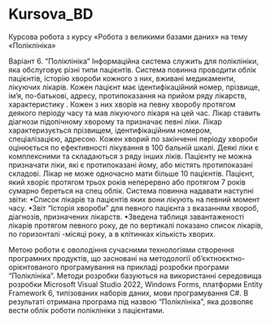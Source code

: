 # Kursova_BD
Курсова робота з курсу «Робота з великими базами даних» на тему «Поліклініка»

Варіант 6. “Поліклініка”
Інформаційна  система  служить  для  поліклініки,  яка  обслуговує  різні  типи пацієнтів. Система повинна проводити облік пацієнтів, історію хвороби кожного з них, вживані медикаменти, лікуючих лікарів. Кожен  пацієнт  має  ідентифікаційний  номер,  прізвище, ім’я,  по-батькові,  адресу, протипоказання на прийом ряду лікарств, характеристику . Кожен з них хворів на певну хворобу протягом деякого періоду часу та мав лікуючого лікаря на цей час. Лікар ставить діагнози підопічному хворому та призначає певні ліки. Лікар характеризується прізвищем, ідентифікаційним номером, спеціалізацією, адресою. Кожен хворий по закінченні періоду хвороби  оцінюється  по  ефективності  лікування  в  100  бальній  шкалі.  Деякі  ліки є комплексними та складаються з ряду інших ліків. Пацієнту не можна призначати ліки, які є протипоказані йому, або містять протипоказані складові. Лікар не може одночасно мати більше 10 пацієнтів. Пацієнт, який хворіє протягом трьох років неперервно або протягом 7 років сумарно береться на спец облік.
Система повинна надавати наступні звіти:
•Список лікарів та пацієнтів яких вони лікують на певний момент часу.
•Звіт  “Історія  хвороби”  для  певного  пацієнта  з  вказанням  хвороб,  діагнозів, призначених лікарств.
•Зведена  таблиця  завантаженості  лікарів  протягом  певного  року,  де  по  вертикалі показано  список  лікарів,  по  горизонталі -місяці  року,  а  в  клітинках  кількість хворих.

Метою роботи є оволодіння сучасними технологіями створення програмних продуктів, що засновані на методології об’єктноєктно-орієнтованого програмування на прикладі розробки програми “Поліклініка”.
Методи розробки базуються на використанні середовища розробки Microsoft Visual Studio 2022, Windows Forms, платформи Entity Framework 6, типізованих наборів даних, мови програмування C#.
В результаті отримана програма під назвою “Поліклініка”, яка дозволяє вести облік роботи поліклініки з пацієнтами.

